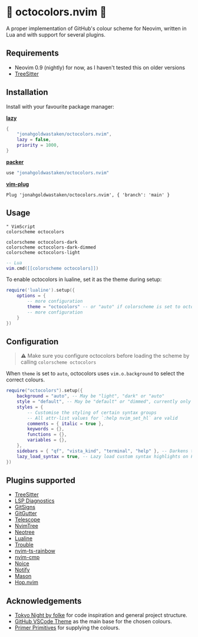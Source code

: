 # 🐙 octocolors.nvim 🐙

A proper implementation of GitHub's colour scheme for Neovim, written in Lua and with support for several plugins.

## Requirements

- Neovim 0.9 (nightly) for now, as I haven't tested this on older versions
- [TreeSitter](https://github.com/nvim-treesitter/nvim-treesitter)

## Installation

Install with your favourite package manager:

**[lazy](https://github.com/folke/lazy.nvim)**

```lua
{
	"jonahgoldwastaken/octocolors.nvim",
	lazy = false,
	priority = 1000,
}
```

**[packer](https://github.com/wbthomason/packer.nvim)**

```lua
use "jonahgoldwastaken/octocolors.nvim"
```

**[vim-plug](https://github.com/junegunn/vim-plug)**

```vim
Plug 'jonahgoldwastaken/octocolors.nvim', { 'branch': 'main' }
```

## Usage

```vim
" VimScript
colorscheme octocolors

colorscheme octocolors-dark
colorscheme octocolors-dark-dimmed
colorscheme octocolors-light
```

```lua
-- Lua
vim.cmd([[colorscheme octocolors]])
```

To enable octocolors in lualine, set it as the theme during setup:

```lua
require('lualine').setup({
	options = {
		-- more configuration
		theme = "octocolors" -- or "auto" if colorscheme is set to octocolors already
		-- more configuration
	}
})
```

## Configuration

> ⚠️ Make sure you configure octocolors before loading the scheme by calling `colorscheme octocolors`

When `theme` is set to `auto`, octocolors uses `vim.o.background` to select the correct colours.

```lua
require("octocolors").setup({
	background = "auto", -- May be "light", "dark" or "auto"
	style = "default", -- May be "default" or "dimmed", currently only affects the dark theme
	styles = {
		-- Customise the styling of certain syntax groups
		-- All attr-list values for `:help nvim_set_hl` are valid
		comments = { italic = true },
		keywords = {},
		functions = {},
		variables = {},
	},
	sidebars = { "qf", "vista_kind", "terminal", "help" }, -- Darkens the background for these filetypes
	lazy_load_syntax = true, -- Lazy load custom syntax highlights on FileType event
})
```

## Plugins supported

- [TreeSitter](https://github.com/nvim-treesitter/nvim-treesitter)
- [LSP Diagnostics](https://neovim.io/doc/user/lsp.html)
- [GitSigns](https://github.com/lewis6991/gitsigns.nvim)
- [GitGutter](https://github.com/airblade/vim-gitgutter)
- [Telescope](https://github.com/nvim-telescope/telescope.nvim)
- [NvimTree](https://github.com/kyazdani42/nvim-tree.lua)
- [Neotree](https://github.com/nvim-neo-tree/neo-tree.nvim)
- [Lualine](https://github.com/hoob3rt/lualine.nvim)
- [Trouble](https://github.com/folke/trouble.nvim)
- [nvim-ts-rainbow](https://github.com/mrjones2014/nvim-ts-rainbow)
- [nvim-cmp](https://github.com/hrsh7th/nvim-cmp)
- [Noice](https://github.com/folke/noice.nvim)
- [Notify](https://github.com/rcarriga/nvim-notify)
- [Mason](https://github.com/williamboman/mason.nvim)
- [Hop.nvim](https://github.com/phaazon/hop.nvim)

## Acknowledgements

- [Tokyo Night by folke](https://github.com/folke/tokyonight.nvim) for code inspiration and general project structure.
- [GitHub VSCode Theme](https://github.com/primer/github-vscode-theme) as the main base for the chosen colours.
- [Primer Primitives](https://github.com/primer/primitives) for supplying the colours.
